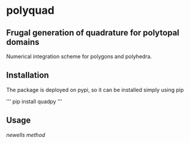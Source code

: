 # polyquad
## Frugal generation of quadrature for polytopal domains
Numerical integration scheme for polygons and polyhedra.

## Installation

The package is deployed on pypi, so it can be installed simply using pip

'''
pip install quadpy
'''

## Usage


_newells method_
